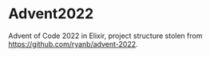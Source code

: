 # Advent2022

 Advent of Code 2022 in Elixir, project structure stolen from https://github.com/ryanb/advent-2022.

